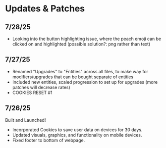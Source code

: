 # Updates & Patches
## 7/28/25
- Looking into the button highlighting issue, where the peach emoji can be clicked on and highlighted (possible solution?: png rather than text)
## 7/27/25
- Renamed "Upgrades" to "Entities" across all files, to make way for modifiers/upgrades that can be bought separate of entities
- Included new entities, scaled progression to set up for upgrades (more patches will decrease rates)
- COOKIES RESET #1
## 7/26/25
Built and Launched!
- Incorporated Cookies to save user data on devices for 30 days.
- Updated visuals, graphics, and functionality on mobile devices.
- Fixed footer to bottom of webpage.
